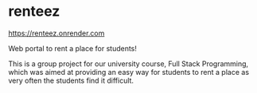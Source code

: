 # renteez 
https://renteez.onrender.com

Web portal to rent a place for students!

This is a group project for our university course, Full Stack Programming, which was aimed at providing an easy way for students to rent a place as very often the students find it difficult.
